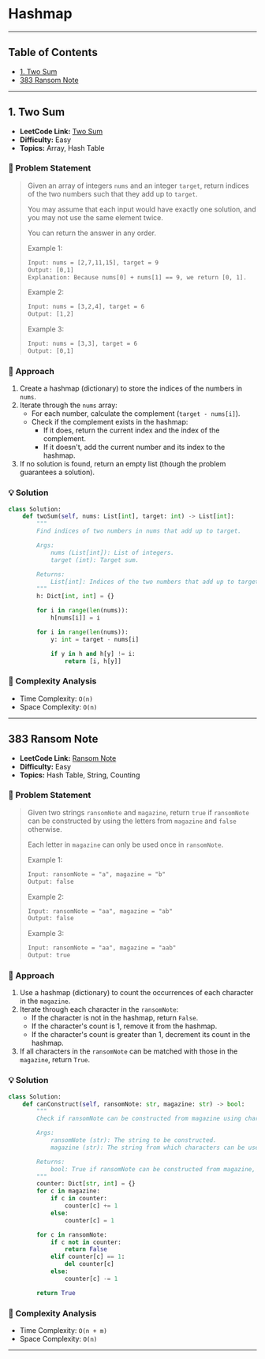 # Hashmap

---

## Table of Contents

- [1. Two Sum](#1-two-sum)
- [383 Ransom Note](#383-ransom-note)

---

## 1. Two Sum

- **LeetCode Link:** [Two Sum](https://leetcode.com/problems/two-sum/)
- **Difficulty:** Easy
- **Topics:** Array, Hash Table

### 🧠 Problem Statement

> Given an array of integers `nums` and an integer `target`, return indices of the two numbers such that they add up to `target`.
>
> You may assume that each input would have exactly one solution, and you may not use the same element twice.
>
> You can return the answer in any order.
>
> Example 1:
>
> ```txt
> Input: nums = [2,7,11,15], target = 9
> Output: [0,1]
> Explanation: Because nums[0] + nums[1] == 9, we return [0, 1].
> ```
>
> Example 2:
>
> ```txt
> Input: nums = [3,2,4], target = 6
> Output: [1,2]
> ```
>
> Example 3:
>
> ```txt
> Input: nums = [3,3], target = 6
> Output: [0,1]
> ```

### 🧩 Approach

1. Create a hashmap (dictionary) to store the indices of the numbers in `nums`.
2. Iterate through the `nums` array:
   - For each number, calculate the complement (`target - nums[i]`).
   - Check if the complement exists in the hashmap:
     - If it does, return the current index and the index of the complement.
     - If it doesn't, add the current number and its index to the hashmap.
3. If no solution is found, return an empty list (though the problem guarantees a solution).

### 💡 Solution

```python
class Solution:
    def twoSum(self, nums: List[int], target: int) -> List[int]:
        """
        Find indices of two numbers in nums that add up to target.

        Args:
            nums (List[int]): List of integers.
            target (int): Target sum.

        Returns:
            List[int]: Indices of the two numbers that add up to target.
        """
        h: Dict[int, int] = {}

        for i in range(len(nums)):
            h[nums[i]] = i

        for i in range(len(nums)):
            y: int = target - nums[i]

            if y in h and h[y] != i:
                return [i, h[y]]
```

### 🧮 Complexity Analysis

- Time Complexity: `O(n)`
- Space Complexity: `O(n)`

---

## 383 Ransom Note

- **LeetCode Link:** [Ransom Note](https://leetcode.com/problems/ransom-note/)
- **Difficulty:** Easy
- **Topics:** Hash Table, String, Counting

### 🧠 Problem Statement

> Given two strings `ransomNote` and `magazine`, return `true` if `ransomNote` can be constructed by using the letters from `magazine` and `false` otherwise.
>
> Each letter in `magazine` can only be used once in `ransomNote`.
>
> Example 1:
>
> ```txt
> Input: ransomNote = "a", magazine = "b"
> Output: false
> ```
>
> Example 2:
>
> ```txt
> Input: ransomNote = "aa", magazine = "ab"
> Output: false
> ```
>
> Example 3:
>
> ```txt
> Input: ransomNote = "aa", magazine = "aab"
> Output: true
> ```

### 🧩 Approach

1. Use a hashmap (dictionary) to count the occurrences of each character in the `magazine`.
2. Iterate through each character in the `ransomNote`:
   - If the character is not in the hashmap, return `False`.
   - If the character's count is 1, remove it from the hashmap.
   - If the character's count is greater than 1, decrement its count in the hashmap.
3. If all characters in the `ransomNote` can be matched with those in the `magazine`, return `True`.

### 💡 Solution

```python
class Solution:
    def canConstruct(self, ransomNote: str, magazine: str) -> bool:
        """
        Check if ransomNote can be constructed from magazine using character counts.

        Args:
            ransomNote (str): The string to be constructed.
            magazine (str): The string from which characters can be used.

        Returns:
            bool: True if ransomNote can be constructed from magazine, False otherwise.
        """
        counter: Dict[str, int] = {}
        for c in magazine:
            if c in counter:
                counter[c] += 1
            else:
                counter[c] = 1

        for c in ransomNote:
            if c not in counter:
                return False
            elif counter[c] == 1:
                del counter[c]
            else:
                counter[c] -= 1

        return True
```

### 🧮 Complexity Analysis

- Time Complexity: `O(n + m)`
- Space Complexity: `O(n)`

---

